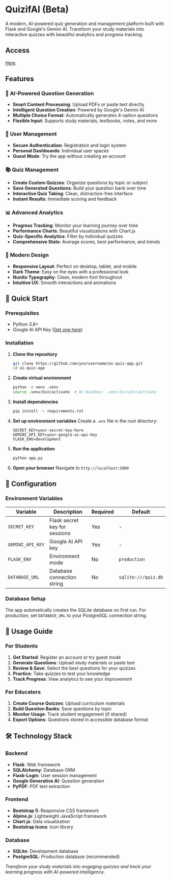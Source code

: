 # QuizifAI (Beta)

A modern, AI-powered quiz generation and management platform built with Flask and Google's Gemini AI. Transform your study materials into interactive quizzes with beautiful analytics and progress tracking.

## Access
[Here](https://quizifai.onrender.com)

## Features

### 🤖 **AI-Powered Question Generation**
- **Smart Content Processing**: Upload PDFs or paste text directly
- **Intelligent Question Creation**: Powered by Google's Gemini AI
- **Multiple Choice Format**: Automatically generates 4-option questions
- **Flexible Input**: Supports study materials, textbooks, notes, and more

### 👤 **User Management**
- **Secure Authentication**: Registration and login system
- **Personal Dashboards**: Individual user spaces
- **Guest Mode**: Try the app without creating an account

### 📚 **Quiz Management**
- **Create Custom Quizzes**: Organize questions by topic or subject
- **Save Generated Questions**: Build your question bank over time
- **Interactive Quiz Taking**: Clean, distraction-free interface
- **Instant Results**: Immediate scoring and feedback

### 📊 **Advanced Analytics**
- **Progress Tracking**: Monitor your learning journey over time
- **Performance Charts**: Beautiful visualizations with Chart.js
- **Quiz-Specific Analytics**: Filter by individual quizzes
- **Comprehensive Stats**: Average scores, best performance, and trends

### 🎨 **Modern Design**
- **Responsive Layout**: Perfect on desktop, tablet, and mobile
- **Dark Theme**: Easy on the eyes with a professional look
- **Nunito Typography**: Clean, modern font throughout
- **Intuitive UX**: Smooth interactions and animations

## 🚀 Quick Start

### Prerequisites
- Python 3.8+
- Google AI API Key ([Get one here](https://makersuite.google.com/app/apikey))

### Installation

1. **Clone the repository**
   ```bash
   git clone https://github.com/yourusername/ai-quiz-app.git
   cd ai-quiz-app
   ```

2. **Create virtual environment**
   ```bash
   python -m venv .venv
   source .venv/bin/activate  # On Windows: .venv\Scripts\activate
   ```

3. **Install dependencies**
   ```bash
   pip install -r requirements.txt
   ```

4. **Set up environment variables**
   Create a `.env` file in the root directory:
   ```env
   SECRET_KEY=your-secret-key-here
   GEMINI_API_KEY=your-google-ai-api-key
   FLASK_ENV=development
   ```

5. **Run the application**
   ```bash
   python app.py
   ```

6. **Open your browser**
   Navigate to `http://localhost:5000`

## 🔧 Configuration

### Environment Variables

| Variable | Description | Required | Default |
|----------|-------------|----------|---------|
| `SECRET_KEY` | Flask secret key for sessions | Yes | - |
| `GEMINI_API_KEY` | Google AI API key | Yes | - |
| `FLASK_ENV` | Environment mode | No | `production` |
| `DATABASE_URL` | Database connection string | No | `sqlite:///quiz.db` |

### Database Setup

The app automatically creates the SQLite database on first run. For production, set `DATABASE_URL` to your PostgreSQL connection string.

## 📖 Usage Guide

### For Students

1. **Get Started**: Register an account or try guest mode
2. **Generate Questions**: Upload study materials or paste text
3. **Review & Save**: Select the best questions for your quizzes
4. **Practice**: Take quizzes to test your knowledge
5. **Track Progress**: View analytics to see your improvement

### For Educators

1. **Create Course Quizzes**: Upload curriculum materials
2. **Build Question Banks**: Save questions by topic
3. **Monitor Usage**: Track student engagement (if shared)
4. **Export Options**: Questions stored in accessible database format

## 🛠️ Technology Stack

### Backend
- **Flask**: Web framework
- **SQLAlchemy**: Database ORM
- **Flask-Login**: User session management
- **Google Generative AI**: Question generation
- **PyPDF**: PDF text extraction

### Frontend
- **Bootstrap 5**: Responsive CSS framework
- **Alpine.js**: Lightweight JavaScript framework
- **Chart.js**: Data visualization
- **Bootstrap Icons**: Icon library

### Database
- **SQLite**: Development database
- **PostgreSQL**: Production database (recommended)

*Transform your study materials into engaging quizzes and track your learning progress with AI-powered intelligence.*
